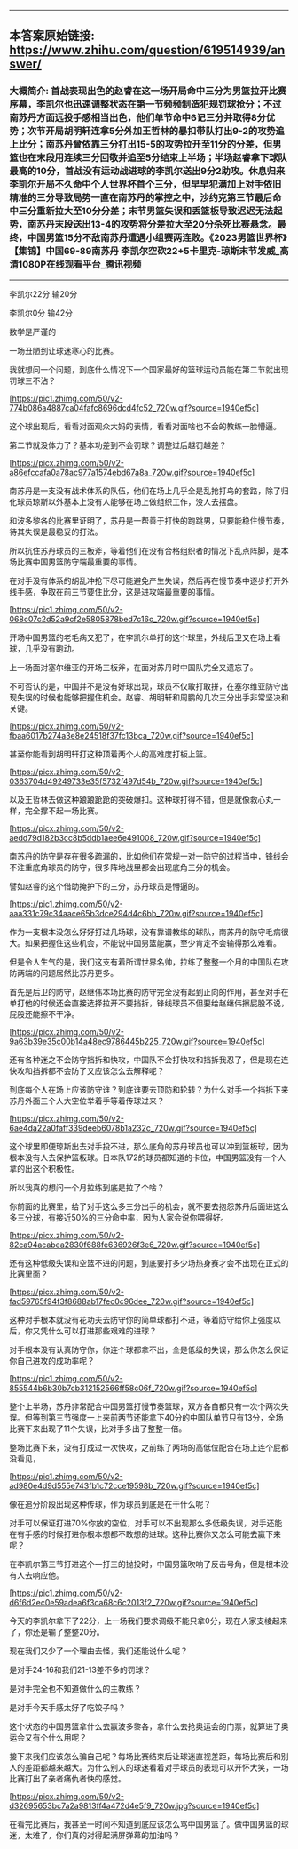 ----------------------------------------
## 本答案原始链接: https://www.zhihu.com/question/619514939/answer/
### 大概简介: 首战表现出色的赵睿在这一场开局命中三分为男篮拉开比赛序幕，李凯尔也迅速调整状态在第一节频频制造犯规罚球抢分；不过南苏丹方面远投手感相当出色，他们单节命中6记三分并取得8分优势；次节开局胡明轩连拿5分外加王哲林的暴扣带队打出9-2的攻势追上比分；南苏丹曾依靠三分打出15-5的攻势拉开至11分的分差，但男篮也在末段用连续三分回敬并追至5分结束上半场；半场赵睿拿下球队最高的10分，首战没有运动战进球的李凯尔送出9分2助攻。休息归来李凯尔开局不久命中个人世界杯首个三分，但早早犯满加上对手依旧精准的三分导致局势一直在南苏丹的掌控之中，沙约克第三节最后命中三分重新拉大至10分分差；末节男篮失误和丢篮板导致迟迟无法起势，南苏丹末段送出13-4的攻势将分差拉大至20分杀死比赛悬念。最终，中国男篮15分不敌南苏丹遭遇小组赛两连败。《2023男篮世界杯》【集锦】中国69-89南苏丹 李凯尔空砍22+5卡里克-琼斯末节发威_高清1080P在线观看平台_腾讯视频
----------------------------------------
李凯尔22分 输20分

李凯尔0分 输42分

数学是严谨的

一场丑陋到让球迷寒心的比赛。

我就想问一个问题，到底什么情况下一个国家最好的篮球运动员能在第二节就出现罚球三不沾？

[https://pic1.zhimg.com/50/v2-774b086a4887ca04fafc8696dcd4fc52_720w.gif?source=1940ef5c]

这个球出现后，看看对面观众大妈的表情，看看对面啥也不会的教练一脸懵逼。

第二节就没体力了？基本功差到不会罚球？调整过后越罚越差？

[https://picx.zhimg.com/50/v2-a86efccafa0a78ac977a1574ebd67a8a_720w.gif?source=1940ef5c]

南苏丹是一支没有战术体系的队伍，他们在场上几乎全是乱抢打鸟的套路，除了归化球员琼斯以外基本上没有人能够在场上做组织工作，没人去摆盘。

和波多黎各的比赛里证明了，苏丹是一帮善于打快的跑跳男，只要能稳住慢节奏，待其失误是最稳妥的打法。

所以抗住苏丹球员的三板斧，等着他们在没有合格组织者的情况下乱点阵脚，是本场比赛中国男篮防守端最重要的事情。

在对手没有体系的胡乱冲抢下尽可能避免产生失误，然后再在慢节奏中逐步打开外线手感，争取在前三节要住比分，这是进攻端最重要的事情。

[https://pic1.zhimg.com/50/v2-068c07c2d52a9cf2e5805878bed7c16c_720w.gif?source=1940ef5c]

开场中国男篮的老毛病又犯了，在李凯尔单打的这个球里，外线后卫又在场上看球，几乎没有跑动。

上一场面对塞尔维亚的开场三板斧，在面对苏丹时中国队完全又遗忘了。

不可否认的是，中国并不是没有好球出现，球员不仅敢打敢拼，在塞尔维亚防守出现失误的时候也能够把握住机会。赵睿、胡明轩和周鹏的几次三分出手非常坚决和关键。

[https://picx.zhimg.com/50/v2-fbaa6017b274a3e8e24518f37fc13bca_720w.gif?source=1940ef5c]

甚至你能看到胡明轩打这种顶着两个人的高难度打板上篮。

[https://picx.zhimg.com/50/v2-0363704d49249733e35f5732f497d54b_720w.gif?source=1940ef5c]

以及王哲林去做这种踉踉跄跄的突破爆扣。这种球打得不错，但是就像救心丸一样，完全撑不起一场比赛。

[https://picx.zhimg.com/50/v2-aedd79d182b3cc8b5ddb1aee6e491008_720w.gif?source=1940ef5c]

南苏丹的防守是存在很多疏漏的，比如他们在常规一对一防守的过程当中，锋线会不注重底角球员的防守，很多阵地战里都会出现底角三分的机会。

譬如赵睿的这个借助掩护下的三分，苏丹球员是懵逼的。

[https://pic1.zhimg.com/50/v2-aaa331c79c34aace65b3dce294d4c6bb_720w.gif?source=1940ef5c]

作为一支根本没怎么好好打过几场球，没有靠谱教练的球队，南苏丹的防守毛病很大。如果把握住这些机会，不能说中国男篮能赢，至少肯定不会输得那么难看。

但是令人生气的是，我们这支有着所谓世界名帅，拉练了整整一个月的中国队在攻防两端的问题居然比苏丹更多。

首先是后卫的防守，赵继伟本场比赛的防守完全没有起到正向的作用，甚至对手在单打他的时候还会直接选择拉开不要挡拆，锋线球员不但要给赵继伟擦屁股不说，屁股还能擦不干净。

[https://picx.zhimg.com/50/v2-9a63b39e35c00b14a48ec9786445b225_720w.gif?source=1940ef5c]

还有各种迷之不会防守挡拆和快攻，中国队不会打快攻和挡拆我忍了，但是现在连快攻和挡拆都不会防了又应该怎么去解释呢？

到底每个人在场上应该防守谁？到底谁要去顶防和轮转？为什么对手一个挡拆下来苏丹外面三个人大空位举着手等着传球过来？

[https://picx.zhimg.com/50/v2-6ae4da22a0faff339deeb6078b1a232c_720w.gif?source=1940ef5c]

这个球里即便琼斯出去对手投不进，那么底角的苏丹球员也可以冲到篮板球，因为根本没有人去保护篮板球。日本队172的球员都知道的卡位，中国男篮没有一个人拿的出这个积极性。

所以我真的想问一个月拉练到底是拉了个啥？

你前面的比赛里，给了对手这么多三分出手的机会，就不要去抱怨苏丹后面进这么多三分球，有接近50%的三分命中率，因为人家会说你喂得好。

[https://picx.zhimg.com/50/v2-82ca94acabea2830f688fe636926f3e6_720w.gif?source=1940ef5c]

还有这种低级失误和空篮不进的问题，到底要打多少场热身赛才会不出现在正式的比赛里面？

[https://picx.zhimg.com/50/v2-fad59765f94f3f8688ab17fec0c96dee_720w.gif?source=1940ef5c]

这种对手根本就没有花功夫去防守你的简单球都打不进，等着防守给你上强度以后，你又凭什么可以打进那些艰难的进球？

对手根本没有认真防守你，你连个球都拿不出，全是低级的失误，那么你怎么保证你自己进攻的成功率呢？

[https://pic1.zhimg.com/50/v2-855544b6b30b7cb312152566ff58c06f_720w.gif?source=1940ef5c]

整个上半场，苏丹非常配合中国男篮打慢节奏篮球，双方各自都只有一次个两次失误。但等到第三节强度一上来前两节还能拿下40分的中国队单节只有13分，全场比赛下来出现了11个失误，比对手多出了整整一倍。

整场比赛下来，没有打成过一次快攻，之前练了两场的高低位配合在场上连个屁都没看见，

[https://pic1.zhimg.com/50/v2-ad980e4d9d555e743fb1c72cce19598b_720w.gif?source=1940ef5c]

像在追分阶段出现这种传球，作为球员到底是在干什么呢？

对手可以保证打进70%你放的空位，对手可以不出现那么多低级失误，对手还能在有手感的时候打进你根本想都不敢想的进球。这种比赛你又怎么可能去赢下来呢？

在李凯尔第三节打进这个一打三的抛投时，中国男篮吹响了反击号角，但是根本没有人去响应他。

[https://pic1.zhimg.com/50/v2-d6f6d2ec0e59adea6f3ca68c6c2013f2_720w.gif?source=1940ef5c]

今天的李凯尔拿下了22分，上一场我们要求调级不能只拿0分，现在人家支棱起来了，你还是输了整整20分。

现在我们又少了一个理由去怪，我们还能说什么呢？

是对手24-16和我们21-13差不多的罚球？

是对手完全也不知道做什么的主教练？

是对手今天手感太好了吃饺子吗？

这个状态的中国男篮拿什么去赢波多黎各，拿什么去抢奥运会的门票，就算进了奥运会又有个什么用呢？

接下来我们应该怎么骗自己呢？每场比赛结束后让球迷直视差距，每场比赛后和别人的差距都越来越大。为什么别人的球迷看着对手球员的表现可以开怀大笑，一场比赛打出了亲者痛仇者快的感觉。

[https://picx.zhimg.com/50/v2-d32695653bc7a2a9813ff4a472d4e5f9_720w.jpg?source=1940ef5c]

在看完比赛后，我甚至一时间不知道到底应该怎么骂中国男篮了。做中国男篮的球迷，太难了，你们真的对得起满屏弹幕的加油吗？
